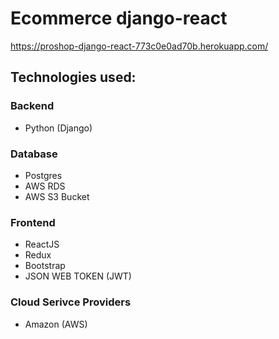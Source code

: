 # Ecommerce django-react

https://proshop-django-react-773c0e0ad70b.herokuapp.com/

## Technologies used:

### Backend

-   Python (Django)

### Database

-   Postgres
-   AWS RDS
-   AWS S3 Bucket

### Frontend

-   ReactJS
-   Redux
-   Bootstrap
-   JSON WEB TOKEN (JWT)

### Cloud Serivce Providers

-   Amazon (AWS)
